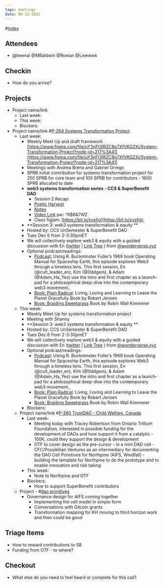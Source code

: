 ```yaml
---
tags: meetings
date: 05-12-2022
---
```

#[index](notes/general-circle/old-gc-meetings/index.md) 
## Attendees
- @heenal @MBaldwin @Rowan  @Lewwwk 

## Checkin
- How do you arrive?

## Projects
- Project name/link
	- Last week:
	- This week:
	- Blockers:
- Project name/link #[P-264 Systems Transformation Project](P-264%20Systems%20Transformation%20Project) 
	- Last week:
		- Weekly Meet Up and draft framework [https://www.figma.com/file/uY3nFt3lRZC8q7XfVKG2Xi/System-Transformation-Project?node-id=217%3A41](https://www.figma.com/file/uY3nFt3lRZC8q7XfVKG2Xi/System-Transformation-Project?node-id=217%3A41) 
		- Meetings with Andrea Brena and Gabriel Orrego
		- SPRB initial contribution for systems transformation project for 250 SPRB for core team and 100 SPRB for contributors - 1600 SPRB allocated to date
		- **web3 systems transformation series - CCS & SuperBenefit DAO**
			- Session 2 Recap:
			- [Poetic Harvest](https://youtu.be/AWE9lpSnpjs)
			- [Notes](https://docs.google.com/document/d/1Lq3CAcAhqMjJFw-ayvM8JXGtnDmOvaaGNXGqFFqQjE8/edit) 
			- [Video Link](https://us02web.zoom.us/rec/share/mqy-h5hyuiLgmujlagkRVNKn0q9qPx0jAcUCIOS84gCpUTpGBysRP3H3m8q4nKnG.aDgppt0GOzAhjcbQ) pw: ^R$6&7WZ
			- Class figjam: [https://bit.ly/sysfig](https://bit.ly/sysfig) 
		- **Session 3: web3 systems transformation & equity **
		- Hosted by: CCS UnSemester & SuperBenefit DAO 
		- Tues Dec 6 from 2-3:30pmET 
		- We will collectively explore web3 & equity with a guided discussion with En ([twitter](https://twitter.com/cult_leader_en) | [Link Tree](https://linktr.ee/cult_leader_en) ) from [@wonderverse.xyz](http://wonderverse.xyz/) 
		- Optional podcast/readings: 
			- [Podcast](https://open.spotify.com/episode/4aN1GPg0sUnz66VBUfoToq?si=t0xKXzWrSOeK7CbYo1qF3Q): Using R. Buckminster Fuller’s 1969 book Operating Manual for Spaceship Earth, this episode explores Web3 through a timeless lens. This first session, En (@cult_leader_en), Kim (@0ddgem), & Adam (@Adam_Ha_Yes) use the intro and first chapter as a launch-pad for a philosophical deep-dive into the contemporary web3 movement.[ ](https://open.spotify.com/episode/4aN1GPg0sUnz66VBUfoToq?si=t0xKXzWrSOeK7CbYo1qF3Q)
			- [Book: Plain Radical](https://www.goodreads.com/book/show/24796529-plain-radical): Living, Loving and Learning to Leave the Planet Gracefully Book by Robert Jensen 
			- [Book: Braiding Sweetgrass](https://www.goodreads.com/book/show/17465709-braiding-sweetgrass?from_search=true&from_srp=true&qid=OyTJYd2kam&rank=1) Book by Robin Wall Kimmerer 
	- This week:
		- Weekly Meet Up for systems transformation project
		- Meeting with Shanny 
		- **Session 3: web3 systems transformation & equity **
		- Hosted by: CCS UnSemester & SuperBenefit DAO 
		- Tues Dec 6 from 2-3:30pmET 
		- We will collectively explore web3 & equity with a guided discussion with En ([twitter](https://twitter.com/cult_leader_en) | [Link Tree](https://linktr.ee/cult_leader_en) ) from [@wonderverse.xyz](http://wonderverse.xyz/) 
		- Optional podcast/readings: 
			- [Podcast](https://open.spotify.com/episode/4aN1GPg0sUnz66VBUfoToq?si=t0xKXzWrSOeK7CbYo1qF3Q): Using R. Buckminster Fuller’s 1969 book Operating Manual for Spaceship Earth, this episode explores Web3 through a timeless lens. This first session, En (@cult_leader_en), Kim (@0ddgem), & Adam (@Adam_Ha_Yes) use the intro and first chapter as a launch-pad for a philosophical deep-dive into the contemporary web3 movement.[ ](https://open.spotify.com/episode/4aN1GPg0sUnz66VBUfoToq?si=t0xKXzWrSOeK7CbYo1qF3Q)
			- [Book: Plain Radical](https://www.goodreads.com/book/show/24796529-plain-radical): Living, Loving and Learning to Leave the Planet Gracefully Book by Robert Jensen 
			- [Book: Braiding Sweetgrass](https://www.goodreads.com/book/show/17465709-braiding-sweetgrass?from_search=true&from_srp=true&qid=OyTJYd2kam&rank=1) Book by Robin Wall Kimmerer 
		- Blockers:
	- Project name/link #[P-260 TrustDAO - Child Welfare, Canada](P-260%20TrustDAO%20-%20Child%20Welfare,%20Canada) 
		- Last week:
			- Meeting today with Tracey Robertson from Ontario Trillium Foundation, interested in possible funding for the development of DAOs and how support it from a catalytic  - 100K, could they support the design & development
			- OTF to cover design as the pre-cursor - in a mini DAO cell - CFC/Possibilian Ventures as an intermediary for documenting the DAO Cell Primitives for Northpine (AIFS, Windfall) - building the template for Northpine to do the prototype and to enable innovation and risk taking
		- This week:
			- Note to Northpine and OTF
		- Blockers:
			- How to support SuperBenefit contributors 
	- Project - #[dao primitives](/notes/archive/clarity/Tags/dao%20primitives.md) 
		- Governance design for AIFS coming together 
			- Implementing the cell model in simple form
			- Conversations with Gitcoin grants
			- Transformation mapping for KH moving to third horizon work and then could be good 

## Triage Items
- How to reward contributions to SB
- Funding from OTF - to where?

## Checkout
- What else do you need to feel heard or complete for this call?
